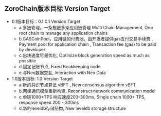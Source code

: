 ## ZoroChain版本目标 Version Target
* 0.1版本目标：0.1 	0.1 Version Target
	* a.多链管理，一条根链多条应用链管理 Multi Chain Management, One root chain to manage any application chains
	* b.GASCoinPool，应用链的付费池，由开发者提供gas支付交易手续费 , Payment pool for application chain , Transaction fee (gas) to be paid by developer
	* c.出块速度尽量优化, Optimize block generation speed as much as possible
	* d.固定记账节点, Fixed Bookkeeping node
	* e.与Neo数据交互, Interaction with Neo Data
* 1.0版本目标: 1.0 Version Target	
	* a.新的共识节点算法 vBFT , New consensus algorithm vBFT
	* b.网络通讯模型重新构建, Reconstruct network communication model
	* c.单链1000+TPS 响应速度200-300ms, Single chain 1000+ TPS, response speed 200 - 300ms
	* d.新的leveldb存储结构, New leveldb storage structure
